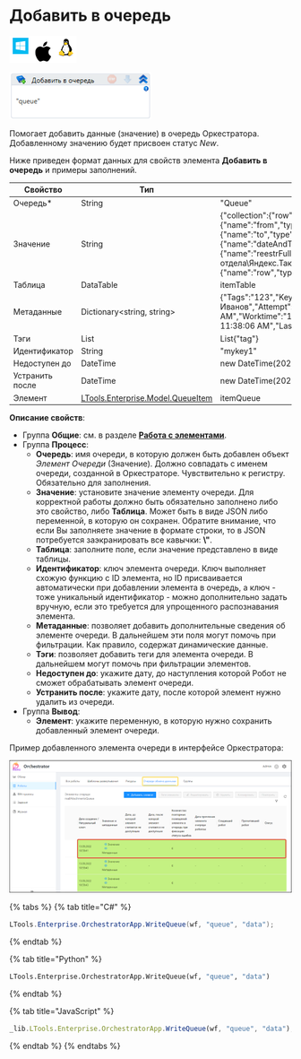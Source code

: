 # Добавить в очередь

![](<../../../../.gitbook/assets/image (100) (1) (1) (1) (1) (1) (230).png>)

![](<../../../../.gitbook/assets/image (375).png>)

Помогает добавить данные (значение) в очередь Оркестратора. Добавленному значению будет присвоен статус _New_.

Ниже приведен формат данных для свойств элемента **Добавить в очередь** и примеры заполнений.

| Свойство        | Тип                                                                                                                                      | Пример                                                                                                                                                                                                                                                                                                                                                                                                                                                                                                          |
| --------------- | ---------------------------------------------------------------------------------------------------------------------------------------- | --------------------------------------------------------------------------------------------------------------------------------------------------------------------------------------------------------------------------------------------------------------------------------------------------------------------------------------------------------------------------------------------------------------------------------------------------------------------------------------------------------------- |
| Очередь\*       | String                                                                                                                                   | "Queue"                                                                                                                                                                                                                                                                                                                                                                                                                                                                                                         |
| Значение        | String                                                                                                                                   | {"collection":{"row":{"field":\[{"name":"FIO","type":"text","value":"Иванов Иван Иванович"},{"name":"from","type":"text","value":"Москва, Улица, Номер дома"},{"name":"to","type":"text","value":"Санкт-Петербург,Улица, Номер дома"},{"name":"dateAndTime","type":"text","value":"23.08.2022 19:04"},{"name":"reestrFullPath","type":"text","value":"\\\of-FS-01\Common\Works\Название отдела\Яндекс.Такси реестр\реестры в оплату\яндекс\_такси\_август.xlsx"},{"name":"row","type":"text","value":"70"}]\}}} |
| Таблица         | DataTable                                                                                                                                | itemTable                                                                                                                                                                                                                                                                                                                                                                                                                                                                                                       |
| Метаданные      | Dictionary\<string, string>                                                                                                              | {"Tags":"123","KeyField":"FIO","KeyValue":"Иван Иванович Иванов","Attempt":"1","Loaded":"9/20/2022 4:31:12 PM","Completed":"9/20/2022 11:38:06 AM","Worktime":"1","Priority":"0","Prevworktime":"0","Attemptworktime":"1","Finished":"9/20/2022 11:38:06 AM","LastUpdated":"9/20/2022 11:38:06 AM"}                                                                                                                                                                                                             |
| Тэги            | List                                                                                                                                     | List{"tag"}                                                                                                                                                                                                                                                                                                                                                                                                                                                                                                     |
| Идентификатор   | String                                                                                                                                   | "mykey1"                                                                                                                                                                                                                                                                                                                                                                                                                                                                                                        |
| Недоступен до   | DateTime                                                                                                                                 | new DateTime(2022, 9, 19)                                                                                                                                                                                                                                                                                                                                                                                                                                                                                       |
| Устранить после | DateTime                                                                                                                                 | new DateTime(2022, 9, 21)                                                                                                                                                                                                                                                                                                                                                                                                                                                                                       |
| Элемент         | [LTools.Enterprise.Model.QueueItem](https://docs.primo-rpa.ru/primo-rpa/g\_elements/osnovnye-elementy/orkestrator/els\_queues/datatypes) | itemQueue                                                                                                                                                                                                                                                                                                                                                                                                                                                                                                       |

**Описание свойств**:

* Группа **Общие**: см. в разделе [**Работа с элементами**](https://docs.primo-rpa.ru/primo-rpa/primo-studio/process/elements).
* Группа **Процесс**:
  * **Очередь**: имя очереди, в которую должен быть добавлен объект _Элемент Очереди_ (Значение). Должно совпадать с именем очереди, созданной в Оркестраторе. Чувствительно к регистру. Обязательно для заполнения.
  * **Значение**: установите значение элементу очереди. Для корректной работы должно быть обязательно заполнено либо это свойство, либо **Таблица**. Может быть в виде JSON либо переменной, в которую он сохранен. Обратите внимание, что если Вы заполняете значение в формате строки, то в JSON потребуется заэкранировать все кавычки: **\\"**.
  * **Таблица**: заполните поле, если значение представлено в виде таблицы.
  * **Идентификатор**: ключ элемента очереди. Ключ выполняет схожую функцию с ID элемента, но ID присваивается автоматически при добавлении элемента в очередь, а ключ - тоже уникальный идентификатор - можно дополнительно задать вручную, если это требуется для упрощенного распознавания элемента.
  * **Метаданные**: позволяет добавить дополнительные сведения об элементе очереди. В дальнейшем эти поля могут помочь при фильтрации. Как правило, содержат динамические данные.
  * **Тэги**: позволяет добавить теги для элемента очереди. В дальнейшем могут помочь при фильтрации элементов.
  * **Недоступен до**: укажите дату, до наступления которой Робот не сможет обрабатывать элемент очереди.
  * **Устранить после**: укажите дату, после которой элемент нужно удалить из очереди.
* Группа **Вывод**:
  * **Элемент**: укажите переменную, в которую нужно сохранить добавленный элемент очереди.

Пример добавленного элемента очереди в интерфейсе Оркестратора:

![](<../../../../.gitbook/assets/оркестратор. элементы очереди.png>)

{% tabs %}
{% tab title="C#" %}
```csharp
LTools.Enterprise.OrchestratorApp.WriteQueue(wf, "queue", "data");
```
{% endtab %}

{% tab title="Python" %}
```python
LTools.Enterprise.OrchestratorApp.WriteQueue(wf, "queue", "data")
```
{% endtab %}

{% tab title="JavaScript" %}
```javascript
_lib.LTools.Enterprise.OrchestratorApp.WriteQueue(wf, "queue", "data");
```
{% endtab %}
{% endtabs %}
